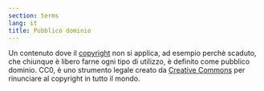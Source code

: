 ```yaml
---
section: terms
lang: it
title: Pubblico dominio
---
```


Un contenuto dove il [copyright](/glossary/en/copyright/) non si applica, ad esempio perchè scaduto, che chiunque è libero farne ogni tipo di utilizzo, è definito come pubblico dominio. CC0, è uno strumento legale creato da [Creative Commons](/glossary/en/creative-commons/) per rinunciare al copyright in tutto il mondo.
